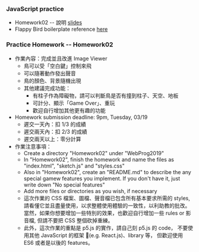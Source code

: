 ### JavaScript practice

* Homework02 -- 說明 [slides](https://hackmd.io/p/S1S9aOrDV#/)
* Flappy Bird boilerplate reference [here](./spec/flappy-bird-boilerplate.tgz)

### Practice Homework -- Homework02

* 作業內容：完成並且改進 Image Viewer
    * 鳥可以受「空白鍵」控制來飛
    * 可以隨著動作發出聲音
    * 鳥的顏色、背景隨機出現
    * 其他建議完成功能：
        * 有柱子作為障礙物，請可以判斷鳥是否有撞到柱子、天空、地板
        * 可計分、顯示「Game Over」、重玩
        * 歡迎自行增加其他更有趣的功能
* Homework submission deadline: 9pm, Tuesday, 03/19
    * 遲交一天內：扣 1/3 的成績 
    * 遲交兩天內：扣 2/3 的成績 
    * 遲交兩天以上：零分計算
* 作業注意事項：
    * Create a directory "Homework02" under "WebProg2019"
    * In "Homework02", finish the homework and name the files as "index.html", "sketch.js" and "styles.css"
    * Also in "Homework02", create an "README.md" to describe the any special gamew features you implement. If you don't have it, just write down "No special features"
    * Add more files or directories as you wish, if necessary
    * 這次作業的 CSS 檔案、圖檔、聲音檔已包含所有基本要求所需的 styles, 請看懂它並且盡量使用，以求整體使用體驗的一致性，以利助教的批改。當然，如果你想要增加一些特別的效果，也歡迎自行增加一些 rules or 影音檔, 但請不要把 CSS 整個砍掉重練。 
    * 此外，這次作業的重點是 p5.js 的實作，請自己刻 p5.js 的 code， 不要使用其他 JavaScript 的框架 (e.g. React.js)、library 等， 但歡迎使用 ES6 或者是以後的 features。



